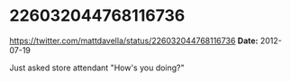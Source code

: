 # 226032044768116736
https://twitter.com/mattdavella/status/226032044768116736
**Date:** 2012-07-19

Just asked store attendant "How's you doing?"
